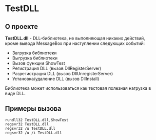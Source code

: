 # TestDLL
## О проекте
**TestDLL.dll** - DLL-библиотека, не выполняющая никаких действий, кроме вывода MessageBox при наступлении следующих событий:
- Загрузка библиотеки
- Выгрузка библиотеки
- Вызов функции ShowTest
- Регистрация DLL (вызов DllRegisterServer)
- Разрегистрация DLL (вызов DllUnregisterServer)
- Установка/удаление DLL (вызов DllInstall)

Библиотека может использоваться как тестовая полезная нагрузка в виде DLL.

## Примеры вызова
```
rundll32 TestDLL.dll,ShowTest
regsvr32 TestDLL.dll
regsvr32 /u TestDLL.dll
regsvr32 /u /i TestDLL.dll
```
